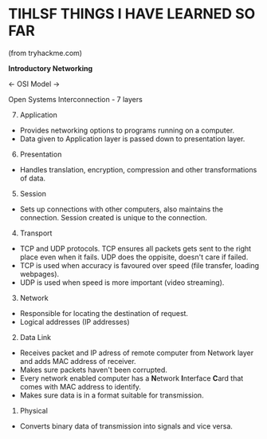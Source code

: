 # TIHLSF THINGS I HAVE LEARNED SO FAR

(from tryhackme.com)

**Introductory Networking**

 <- OSI Model ->

Open Systems Interconnection - 7 layers

7. Application

- Provides networking options to programs running on a computer.
- Data given to Application layer is passed down to presentation layer.

6. Presentation

- Handles translation, encryption, compression and other transformations of data.

5. Session

- Sets up connections with other computers, also maintains the connection. Session created is unique to the connection.

4. Transport

- TCP and UDP protocols. TCP ensures all packets gets sent to the right place even when it fails. UDP does the oppisite, doesn't care if failed.
- TCP is used when accuracy is favoured over speed (file transfer, loading webpages).
- UDP is used when speed is more important (video streaming).

3. Network

- Responsible for locating the destination of request.
- Logical addresses (IP addresses)

2. Data Link

- Receives packet and IP adress of remote computer from Network layer and adds MAC address of receiver.
- Makes sure packets haven't been corrupted.
- Every network enabled computer has a **N**etwork **I**nterface **C**ard that comes with MAC address to identify.
- Makes sure data is in a format suitable for transmission.

1. Physical

- Converts binary data of transmission into signals and vice versa.


